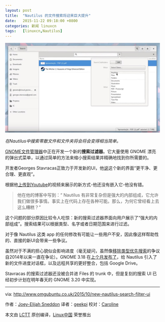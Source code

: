 ```yaml
---
layout: post
title:	"Nautilus 的文件搜索将迎来巨大提升"
date:	2015-11-22 09:18:00 +0800 
categories:	新闻 linuxcn 
tags:	[linuxcn,Nautilus]
---
```



![](/Asserts/Images/album/201511/20/231943wz6hmrm36nqwvvov.jpg)


*在Nautilus中搜索零散文件和文件夹将会将会变得相当简单。*


[GNOME文件管理器](https://wiki.gnome.org/Apps/Nautilus)中正在开发一个新的**搜索过滤器**。它大量使用 GNOME 漂亮的弹出式菜单，以通过简单的方法来缩小搜索结果并精确地找到你所需要的。


开发者Georges Stavracas正致力于开发新的UI，他[说](http://feaneron.com/2015/10/12/the-new-search-for-gnome-files-aka-nautilus/)这个新的界面“更干净、更合理、更直观”。


根据他[上传到Youtube](https://www.youtube.com/watch?v=X2sPRXDzmUw)的视频来展示的新方式-他还没有嵌入它-他没有错。



> 
> 他在他的博客中写到：“ Nautilus 有非常复杂但是强大的内部组成，它允许我们做很多事情。事实上在代码上存在各种可能。那么，为何它曾经看上去这么糟糕？”
> 
> 
> 


这个问题的部分原因比较令人吃惊：新的搜索过滤器界面向用户展示了“强大的内部组成”。搜索结果可以根据类型、名字或者日期范围来进行过滤。


对于像 Nautilus 这类 app 的任何修改有可能让一些用户不安，因此像这样帮助性的、直接的新UI会带来一些争议。


虽然对于不满的担心貌似会影响进度（毫无疑问，虽然像[移除类型优先搜索](http://www.omgubuntu.co.uk/2014/01/ubuntu-14-04-nautilus-type-ahead-patch)的争议自2014年以来一直在争论）。GNOME 3.18 在[上个月发布了](http://www.omgubuntu.co.uk/2015/09/gnome-3-18-release-new-features)，给 Nautilus 引入了新的文件进度对话框，以及远程共享的更好整合，包括 Google Drive。


Stavracas 的搜索过滤器还没被合并进 Files 的 trunk 中，但是复刻的搜索 UI 已经初步计划在明年春天的 GNOME 3.20 中实现。




---


via: <http://www.omgubuntu.co.uk/2015/10/new-nautilus-search-filter-ui>


作者：[Joey-Elijah Sneddon](https://plus.google.com/117485690627814051450/?rel=author) 译者：[geekpi](https://github.com/geekpi) 校对：[Caroline](https://github.com/carolinewuyan)


本文由 [LCTT](https://github.com/LCTT/TranslateProject) 原创编译，[Linux中国](https://linux.cn/) 荣誉推出
